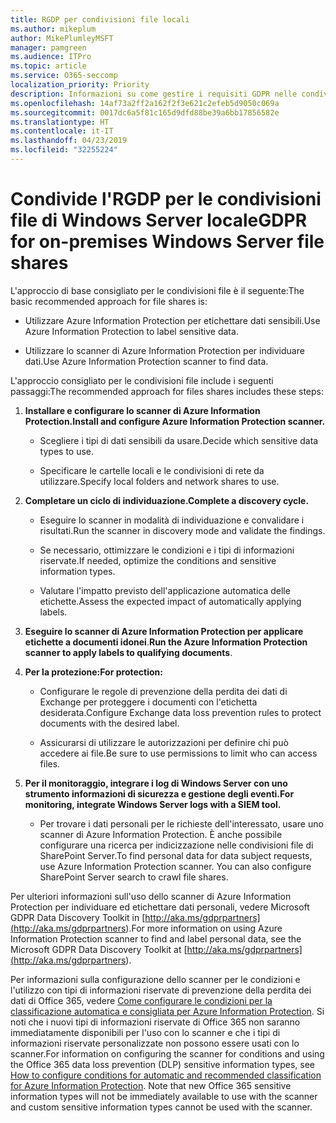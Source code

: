```yaml
---
title: RGDP per condivisioni file locali
ms.author: mikeplum
author: MikePlumleyMSFT
manager: pamgreen
ms.audience: ITPro
ms.topic: article
ms.service: O365-seccomp
localization_priority: Priority
description: Informazioni su come gestire i requisiti GDPR nelle condivisioni file di Windows Server locale.
ms.openlocfilehash: 14af73a2ff2a162f2f3e621c2efeb5d9050c069a
ms.sourcegitcommit: 0017dc6a5f81c165d9dfd88be39a6bb17856582e
ms.translationtype: HT
ms.contentlocale: it-IT
ms.lasthandoff: 04/23/2019
ms.locfileid: "32255224"
---
```

# <a name="gdpr-for-on-premises-windows-server-file-shares"></a><span data-ttu-id="e4bbc-103">Condivide l'RGDP per le condivisioni file di Windows Server locale</span><span class="sxs-lookup"><span data-stu-id="e4bbc-103">GDPR for on-premises Windows Server file shares</span></span>

<span data-ttu-id="e4bbc-104">L'approccio di base consigliato per le condivisioni file è il seguente:</span><span class="sxs-lookup"><span data-stu-id="e4bbc-104">The basic recommended approach for file shares is:</span></span>

-   <span data-ttu-id="e4bbc-105">Utilizzare Azure Information Protection per etichettare dati sensibili.</span><span class="sxs-lookup"><span data-stu-id="e4bbc-105">Use Azure Information Protection to label sensitive data.</span></span>

-   <span data-ttu-id="e4bbc-106">Utilizzare lo scanner di Azure Information Protection per individuare dati.</span><span class="sxs-lookup"><span data-stu-id="e4bbc-106">Use Azure Information Protection scanner to find data.</span></span>

<span data-ttu-id="e4bbc-107">L'approccio consigliato per le condivisioni file include i seguenti passaggi:</span><span class="sxs-lookup"><span data-stu-id="e4bbc-107">The recommended approach for files shares includes these steps:</span></span>

1.  <span data-ttu-id="e4bbc-108">**Installare e configurare lo scanner di Azure Information Protection.**</span><span class="sxs-lookup"><span data-stu-id="e4bbc-108">**Install and configure Azure Information Protection scanner.**</span></span>

    -   <span data-ttu-id="e4bbc-109">Scegliere i tipi di dati sensibili da usare.</span><span class="sxs-lookup"><span data-stu-id="e4bbc-109">Decide which sensitive data types to use.</span></span>

    -   <span data-ttu-id="e4bbc-110">Specificare le cartelle locali e le condivisioni di rete da utilizzare.</span><span class="sxs-lookup"><span data-stu-id="e4bbc-110">Specify local folders and network shares to use.</span></span>

2.  <span data-ttu-id="e4bbc-111">**Completare un ciclo di individuazione.**</span><span class="sxs-lookup"><span data-stu-id="e4bbc-111">**Complete a discovery cycle.**</span></span>

    -   <span data-ttu-id="e4bbc-112">Eseguire lo scanner in modalità di individuazione e convalidare i risultati.</span><span class="sxs-lookup"><span data-stu-id="e4bbc-112">Run the scanner in discovery mode and validate the findings.</span></span>

    -   <span data-ttu-id="e4bbc-113">Se necessario, ottimizzare le condizioni e i tipi di informazioni riservate.</span><span class="sxs-lookup"><span data-stu-id="e4bbc-113">If needed, optimize the conditions and sensitive information types.</span></span>

    -   <span data-ttu-id="e4bbc-114">Valutare l'impatto previsto dell'applicazione automatica delle etichette.</span><span class="sxs-lookup"><span data-stu-id="e4bbc-114">Assess the expected impact of automatically applying labels.</span></span>

3.  <span data-ttu-id="e4bbc-115">**Eseguire lo scanner di Azure Information Protection per applicare etichette a documenti idonei**.</span><span class="sxs-lookup"><span data-stu-id="e4bbc-115">**Run the Azure Information Protection scanner to apply labels to qualifying documents**.</span></span>

4.  <span data-ttu-id="e4bbc-116">**Per la protezione:**</span><span class="sxs-lookup"><span data-stu-id="e4bbc-116">**For protection:**</span></span>

    -   <span data-ttu-id="e4bbc-117">Configurare le regole di prevenzione della perdita dei dati di Exchange per proteggere i documenti con l'etichetta desiderata.</span><span class="sxs-lookup"><span data-stu-id="e4bbc-117">Configure Exchange data loss prevention rules to protect documents with the desired label.</span></span>

    -   <span data-ttu-id="e4bbc-118">Assicurarsi di utilizzare le autorizzazioni per definire chi può accedere ai file.</span><span class="sxs-lookup"><span data-stu-id="e4bbc-118">Be sure to use permissions to limit who can access files.</span></span>

5.  <span data-ttu-id="e4bbc-119">**Per il monitoraggio, integrare i log di Windows Server con uno strumento informazioni di sicurezza e gestione degli eventi.**</span><span class="sxs-lookup"><span data-stu-id="e4bbc-119">**For monitoring, integrate Windows Server logs with a SIEM tool.**</span></span>

    -   <span data-ttu-id="e4bbc-p101">Per trovare i dati personali per le richieste dell'interessato, usare uno scanner di Azure Information Protection. È anche possibile configurare una ricerca per indicizzazione nelle condivisioni file di SharePoint Server.</span><span class="sxs-lookup"><span data-stu-id="e4bbc-p101">To find personal data for data subject requests, use Azure Information Protection scanner. You can also configure SharePoint Server search to crawl file shares.</span></span>

<span data-ttu-id="e4bbc-122">Per ulteriori informazioni sull'uso dello scanner di Azure Information Protection per individuare ed etichettare dati personali, vedere Microsoft GDPR Data Discovery Toolkit in [http://aka.ms/gdprpartners](<http://aka.ms/gdprpartners>).</span><span class="sxs-lookup"><span data-stu-id="e4bbc-122">For more information on using Azure Information Protection scanner to find and label personal data, see the Microsoft GDPR Data Discovery Toolkit at [http://aka.ms/gdprpartners](<http://aka.ms/gdprpartners>).</span></span>

<span data-ttu-id="e4bbc-p102">Per informazioni sulla configurazione dello scanner per le condizioni e l'utilizzo con tipi di informazioni riservate di prevenzione della perdita dei dati di Office 365, vedere [Come configurare le condizioni per la classificazione automatica e consigliata per Azure Information Protection](https://docs.microsoft.com/it-IT/information-protection/deploy-use/configure-policy-classification). Si noti che i nuovi tipi di informazioni riservate di Office 365 non saranno immediatamente disponibili per l'uso con lo scanner e che i tipi di informazioni riservate personalizzate non possono essere usati con lo scanner.</span><span class="sxs-lookup"><span data-stu-id="e4bbc-p102">For information on configuring the scanner for conditions and using the Office 365 data loss prevention (DLP) sensitive information types, see [How to configure conditions for automatic and recommended classification for Azure Information Protection](https://docs.microsoft.com/it-IT/information-protection/deploy-use/configure-policy-classification). Note that new Office 365 sensitive information types will not be immediately available to use with the scanner and custom sensitive information types cannot be used with the scanner.</span></span>
